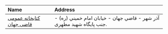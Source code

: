 | Name                                           | Address                                                               |
|:-----------------------------------------------|:----------------------------------------------------------------------|
| [كتابخانه عمومی قاضی جهان](http://tabrizpl.ir) | آذر شهر - قاضي جهان - خيابان امام خميني (ره) - جنب پايگاه شهيد مطهرى. |